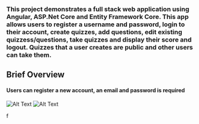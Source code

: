 <h3>This project demonstrates a full stack web application using Angular, ASP.Net Core and Entity Framework Core. This app allows users to register a username and password, login to their account, create quizzes, add questions, edit existing quizzess/questions, take quizzes and display their score and logout. Quizzes that a user creates are public and other users can take them.</h3>

<h2>Brief Overview</h2>
<h4>Users can register a new account, an email and password is required</h4>

![Alt Text](https://github.com/a-rhodes-vcu/Quiz_Application-with-Angular_and_ASP.Net-Core_and_Entity-Framework-Core/blob/master/Images/Screen%20Shot%202020-08-31%20at%203.01.11%20PM.png)
![Alt Text](https://github.com/a-rhodes-vcu/Quiz_Application-with-Angular_and_ASP.Net-Core_and_Entity-Framework-Core/blob/master/Images/Screen%20Shot%202020-08-31%20at%203.10.51%20PM.png)



f
